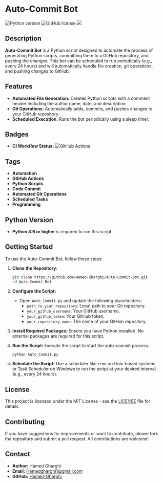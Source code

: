 
# Auto-Commit Bot

![Python version](https://img.shields.io/badge/python-3.6%2B-blue) ![GitHub license](https://img.shields.io/github/license/Hamed-Gharghi/Auto-Commit-Bot) ![](https://komarev.com/ghpvc/?username=Hamed-Gharghi&color=green&style=flat-square)

## Description

**Auto-Commit Bot** is a Python script designed to automate the process of generating Python scripts, committing them to a GitHub repository, and pushing the changes. This bot can be scheduled to run periodically (e.g., every 24 hours) and will automatically handle file creation, git operations, and pushing changes to GitHub.

## Features

- **Automated File Generation:** Creates Python scripts with a comment header including the author name, date, and description.
- **Git Operations:** Automatically adds, commits, and pushes changes to your GitHub repository.
- **Scheduled Execution:** Runs the bot periodically using a sleep timer.

## Badges

- **CI Workflow Status:** ![GitHub Actions](https://img.shields.io/github/workflow/status/Hamed-Gharghi/Auto-Commit-Bot/CI)

## Tags

- **Automation**
- **GitHub Actions**
- **Python Scripts**
- **Code Commit**
- **Automated Git Operations**
- **Scheduled Tasks**
- **Programming**

## Python Version

- **Python 3.6 or higher** is required to run this script.

## Getting Started

To use the Auto-Commit Bot, follow these steps:

1. **Clone the Repository:**
   ```sh
   git clone https://github.com/Hamed-Gharghi/Auto-Commit-Bot.git
   cd Auto-Commit-Bot
   ```

2. **Configure the Script:**
   - Open `Auto_Commit.py` and update the following placeholders:
     - `path_to_your_repository`: Local path to your Git repository.
     - `your_github_username`: Your GitHub username.
     - `your_github_token`: Your GitHub token.
     - `your_repository_name`: The name of your GitHub repository.

3. **Install Required Packages:**
   Ensure you have Python installed. No external packages are required for this script.

4. **Run the Script:**
   Execute the script to start the auto-commit process.
   ```sh
   python Auto_Commit.py
   ```

5. **Schedule the Script:**
   Use a scheduler like `cron` on Unix-based systems or Task Scheduler on Windows to run the script at your desired interval (e.g., every 24 hours).

## License

This project is licensed under the MIT License - see the [LICENSE](LICENSE) file for details.

## Contributing

If you have suggestions for improvements or want to contribute, please fork the repository and submit a pull request. All contributions are welcome!

## Contact

- **Author:** Hamed Gharghi
- **Email:** [Hamedgharghi1@gmail.com](mailto:Hamedgharghi1@gmail.com)
- **GitHub:** [Hamed-Gharghi](https://github.com/Hamed-Gharghi)

